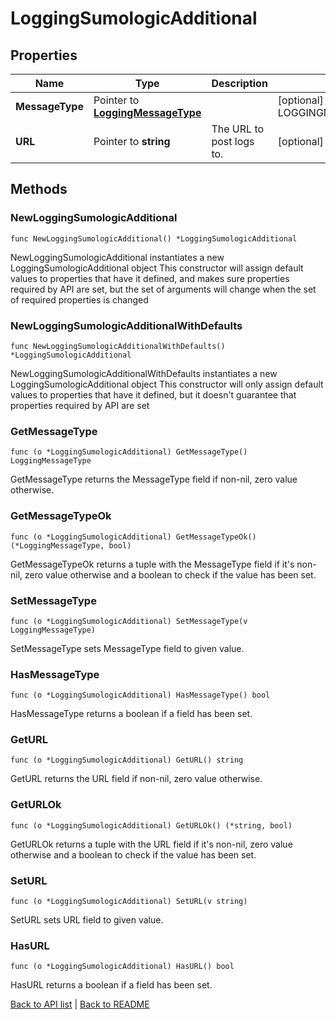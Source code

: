 # LoggingSumologicAdditional

## Properties

Name | Type | Description | Notes
------------ | ------------- | ------------- | -------------
**MessageType** | Pointer to [**LoggingMessageType**](LoggingMessageType.md) |  | [optional] [default to LOGGINGMESSAGETYPE_CLASSIC]
**URL** | Pointer to **string** | The URL to post logs to. | [optional] 

## Methods

### NewLoggingSumologicAdditional

`func NewLoggingSumologicAdditional() *LoggingSumologicAdditional`

NewLoggingSumologicAdditional instantiates a new LoggingSumologicAdditional object
This constructor will assign default values to properties that have it defined,
and makes sure properties required by API are set, but the set of arguments
will change when the set of required properties is changed

### NewLoggingSumologicAdditionalWithDefaults

`func NewLoggingSumologicAdditionalWithDefaults() *LoggingSumologicAdditional`

NewLoggingSumologicAdditionalWithDefaults instantiates a new LoggingSumologicAdditional object
This constructor will only assign default values to properties that have it defined,
but it doesn't guarantee that properties required by API are set

### GetMessageType

`func (o *LoggingSumologicAdditional) GetMessageType() LoggingMessageType`

GetMessageType returns the MessageType field if non-nil, zero value otherwise.

### GetMessageTypeOk

`func (o *LoggingSumologicAdditional) GetMessageTypeOk() (*LoggingMessageType, bool)`

GetMessageTypeOk returns a tuple with the MessageType field if it's non-nil, zero value otherwise
and a boolean to check if the value has been set.

### SetMessageType

`func (o *LoggingSumologicAdditional) SetMessageType(v LoggingMessageType)`

SetMessageType sets MessageType field to given value.

### HasMessageType

`func (o *LoggingSumologicAdditional) HasMessageType() bool`

HasMessageType returns a boolean if a field has been set.

### GetURL

`func (o *LoggingSumologicAdditional) GetURL() string`

GetURL returns the URL field if non-nil, zero value otherwise.

### GetURLOk

`func (o *LoggingSumologicAdditional) GetURLOk() (*string, bool)`

GetURLOk returns a tuple with the URL field if it's non-nil, zero value otherwise
and a boolean to check if the value has been set.

### SetURL

`func (o *LoggingSumologicAdditional) SetURL(v string)`

SetURL sets URL field to given value.

### HasURL

`func (o *LoggingSumologicAdditional) HasURL() bool`

HasURL returns a boolean if a field has been set.


[Back to API list](../README.md#documentation-for-api-endpoints) | [Back to README](../README.md)
